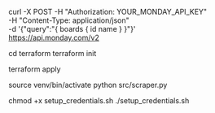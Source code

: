 curl -X POST -H "Authorization: YOUR_MONDAY_API_KEY" \
-H "Content-Type: application/json" \
-d '{"query":"{ boards { id name } }"}' \
https://api.monday.com/v2


cd terraform
terraform init

terraform apply

source venv/bin/activate
python src/scraper.py



chmod +x setup_credentials.sh
./setup_credentials.sh



